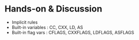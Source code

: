 # Hands-on & Discussion
* Implicit rules
* Built-in variables : CC, CXX, LD, AS
* Built-in flag vars : CFLAGS, CXXFLAGS, LDFLAGS, ASFLAGS
